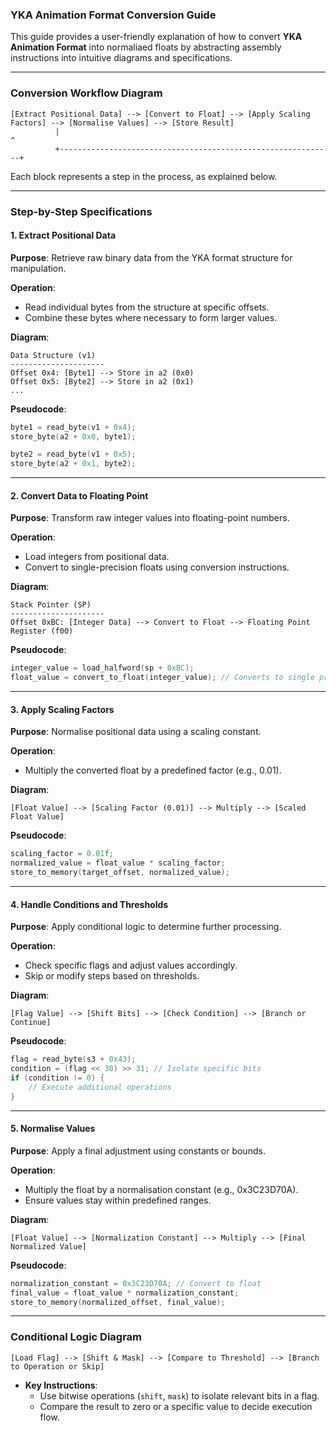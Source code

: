 ### YKA Animation Format Conversion Guide

This guide provides a user-friendly explanation of how to convert **YKA Animation Format** into normaliaed floats by abstracting assembly instructions into intuitive diagrams and specifications.

---

### Conversion Workflow Diagram

```plaintext
[Extract Positional Data] --> [Convert to Float] --> [Apply Scaling Factors] --> [Normalise Values] --> [Store Result]
          |                                                             ^
          +-------------------------------------------------------------+
```

Each block represents a step in the process, as explained below.

---

### Step-by-Step Specifications

#### 1. **Extract Positional Data**
   **Purpose**: Retrieve raw binary data from the YKA format structure for manipulation.

   **Operation**:
   - Read individual bytes from the structure at specific offsets.
   - Combine these bytes where necessary to form larger values.

   **Diagram**:

   ```plaintext
   Data Structure (v1)
   ---------------------
   Offset 0x4: [Byte1] --> Store in a2 (0x0)
   Offset 0x5: [Byte2] --> Store in a2 (0x1)
   ...
   ```

   **Pseudocode**:
   ```c
   byte1 = read_byte(v1 + 0x4);
   store_byte(a2 + 0x0, byte1);

   byte2 = read_byte(v1 + 0x5);
   store_byte(a2 + 0x1, byte2);
   ```

---

#### 2. **Convert Data to Floating Point**
   **Purpose**: Transform raw integer values into floating-point numbers.

   **Operation**:
   - Load integers from positional data.
   - Convert to single-precision floats using conversion instructions.

   **Diagram**:

   ```plaintext
   Stack Pointer (SP)
   ---------------------
   Offset 0xBC: [Integer Data] --> Convert to Float --> Floating Point Register (f00)
   ```

   **Pseudocode**:
   ```c
   integer_value = load_halfword(sp + 0xBC);
   float_value = convert_to_float(integer_value); // Converts to single precision
   ```

---

#### 3. **Apply Scaling Factors**
   **Purpose**: Normalise positional data using a scaling constant.

   **Operation**:
   - Multiply the converted float by a predefined factor (e.g., 0.01).

   **Diagram**:

   ```plaintext
   [Float Value] --> [Scaling Factor (0.01)] --> Multiply --> [Scaled Float Value]
   ```

   **Pseudocode**:
   ```c
   scaling_factor = 0.01f;
   normalized_value = float_value * scaling_factor;
   store_to_memory(target_offset, normalized_value);
   ```

---

#### 4. **Handle Conditions and Thresholds**
   **Purpose**: Apply conditional logic to determine further processing.

   **Operation**:
   - Check specific flags and adjust values accordingly.
   - Skip or modify steps based on thresholds.

   **Diagram**:

   ```plaintext
   [Flag Value] --> [Shift Bits] --> [Check Condition] --> [Branch or Continue]
   ```

   **Pseudocode**:
   ```c
   flag = read_byte(s3 + 0x43);
   condition = (flag << 30) >> 31; // Isolate specific bits
   if (condition != 0) {
       // Execute additional operations
   }
   ```

---

#### 5. **Normalise Values**
   **Purpose**: Apply a final adjustment using constants or bounds.

   **Operation**:
   - Multiply the float by a normalisation constant (e.g., 0x3C23D70A).
   - Ensure values stay within predefined ranges.

   **Diagram**:

   ```plaintext
   [Float Value] --> [Normalization Constant] --> Multiply --> [Final Normalized Value]
   ```

   **Pseudocode**:
   ```c
   normalization_constant = 0x3C23D70A; // Convert to float
   final_value = float_value * normalization_constant;
   store_to_memory(normalized_offset, final_value);
   ```

---

### Conditional Logic Diagram

```plaintext
[Load Flag] --> [Shift & Mask] --> [Compare to Threshold] --> [Branch to Operation or Skip]
```

- **Key Instructions**:
  - Use bitwise operations (`shift`, `mask`) to isolate relevant bits in a flag.
  - Compare the result to zero or a specific value to decide execution flow.
